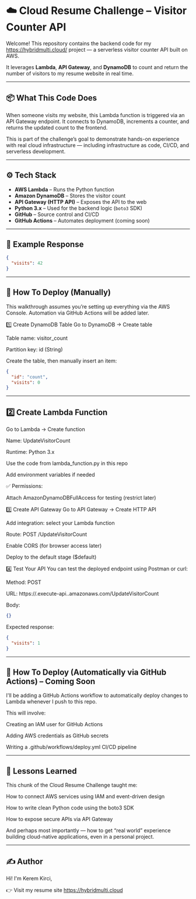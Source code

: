 # ☁️ Cloud Resume Challenge – Visitor Counter API

Welcome! This repository contains the backend code for my https://hybridmulti.cloud/ project — a serverless visitor counter API built on AWS.

It leverages **Lambda**, **API Gateway**, and **DynamoDB** to count and return the number of visitors to my resume website in real time.

---

## 📦 What This Code Does

When someone visits my website, this Lambda function is triggered via an API Gateway endpoint. It connects to DynamoDB, increments a counter, and returns the updated count to the frontend.

This is part of the challenge’s goal to demonstrate hands-on experience with real cloud infrastructure — including infrastructure as code, CI/CD, and serverless development.

---

## ⚙️ Tech Stack

- **AWS Lambda** – Runs the Python function
- **Amazon DynamoDB** – Stores the visitor count
- **API Gateway (HTTP API)** – Exposes the API to the web
- **Python 3.x** – Used for the backend logic (`boto3` SDK)
- **GitHub** – Source control and CI/CD
- **GitHub Actions** – Automates deployment (coming soon)

---

## 🧪 Example Response

```json
{
  "visits": 42
}
```

---

## 🚀 How To Deploy (Manually)
This walkthrough assumes you’re setting up everything via the AWS Console. Automation via GitHub Actions will be added later.

1️⃣ Create DynamoDB Table
Go to DynamoDB → Create table

Table name: visitor_count

Partition key: id (String)

Create the table, then manually insert an item:
```json
{
  "id": "count",
  "visits": 0
}
```

---

## 2️⃣ Create Lambda Function
Go to Lambda → Create function

Name: UpdateVisitorCount

Runtime: Python 3.x

Use the code from lambda_function.py in this repo

Add environment variables if needed

✅ Permissions:

Attach AmazonDynamoDBFullAccess for testing (restrict later)

3️⃣ Create API Gateway
Go to API Gateway → Create HTTP API

Add integration: select your Lambda function

Route: POST /UpdateVisitorCount

Enable CORS (for browser access later)

Deploy to the default stage ($default)

4️⃣ Test Your API
You can test the deployed endpoint using Postman or curl:

Method: POST

URL: https://<api-id>.execute-api.<region>.amazonaws.com/UpdateVisitorCount

Body:

```json
{}
```

Expected response:

```json
{
  "visits": 1
}
```

---

## 🤖 How To Deploy (Automatically via GitHub Actions) – Coming Soon
I'll be adding a GitHub Actions workflow to automatically deploy changes to Lambda whenever I push to this repo.

This will involve:

Creating an IAM user for GitHub Actions

Adding AWS credentials as GitHub secrets

Writing a .github/workflows/deploy.yml CI/CD pipeline

---

## 🧠 Lessons Learned
This chunk of the Cloud Resume Challenge taught me:

How to connect AWS services using IAM and event-driven design

How to write clean Python code using the boto3 SDK

How to expose secure APIs via API Gateway

And perhaps most importantly — how to get “real world” experience building cloud-native applications, even in a personal project.

---

## ✍️ Author
Hi! I'm Kerem Kirci, 

👉 Visit my resume site https://hybridmulti.cloud
